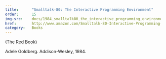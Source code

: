 ```yaml
---
title:      "Smalltalk-80: The Interactive Programming Environment"
order:      15
img-src:    docs/1984_smalltalk80_the_interactive_programming_environment.jpg
href:       http://www.amazon.com/Smalltalk-80-Interactive-Programming-Environment-Addison-Wesley/dp/0201113724
category:   Books
---
```

(The Red Book)

Adele Goldberg. Addison-Wesley, 1984.
